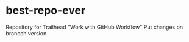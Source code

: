# best-repo-ever
Repository for Trailhead "Work with GitHub Workflow"
Put changes on brancch version
